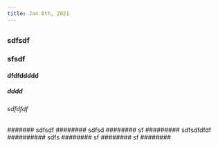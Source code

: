 ```yaml
---
title: Jan 8th, 2021
---
```


##
### sdfsdf
### sfsdf
#### dfdfddddd
##### dddd
###### sdfdfdf
####### sdfsdf
######## sdfsd
######## sf
######### sdfsdfdfdf
########## sdfs
######## sf
######## sf
########
